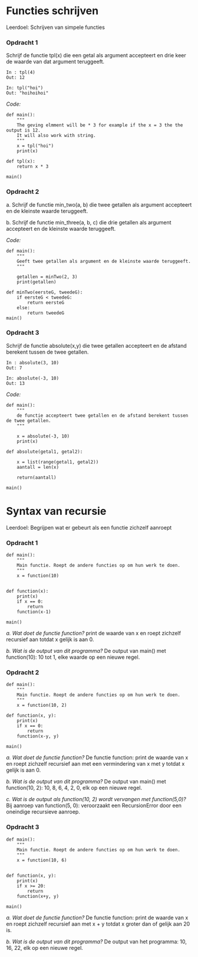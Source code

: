 # Functies schrijven
Leerdoel: Schrijven van simpele functies

### Opdracht 1
Schrijf de functie tpl(x) die een getal als argument accepteert en drie keer de waarde van dat argument teruggeeft.

```
In : tpl(4)
Out: 12

In: tpl("hoi")
Out: "hoihoihoi"
```

_Code:_

```
def main():
    """
    The geving elmment will be * 3 for example if the x = 3 the the output is 12. 
    It will also work with string. 
    """
    x = tpl("hoi")
    print(x)

def tpl(x):
    return x * 3

main()
```

### Opdracht 2
a. Schrijf de functie min_two(a, b) die twee getallen als argument accepteert en de kleinste waarde teruggeeft.

b. Schrijf de functie min_three(a, b, c) die drie getallen als argument accepteert en de kleinste waarde teruggeeft.


_Code:_

```
def main():
    """
    Geeft twee getallen als argument en de kleinste waarde teruggeeft.
    """
    
    getallen = minTwo(2, 3)
    print(getallen)

def minTwo(eersteG, tweedeG):
    if eersteG < tweedeG:
        return eersteG
    else:
        return tweedeG
main()
```

### Opdracht 3
Schrijf de functie absolute(x,y) die twee getallen accepteert en de afstand berekent tussen de twee getallen.

```
In : absolute(3, 10)
Out: 7

In: absolute(-3, 10)
Out: 13
```

_Code:_

```
def main():
    """
    de functie accepteert twee getallen en de afstand berekent tussen de twee getallen.
    """

    x = absolute(-3, 10)
    print(x)

def absolute(getal1, getal2):

    x = list(range(getal1, getal2))
    aantall = len(x)
   
    return(aantall)

main()
```

# Syntax van recursie
Leerdoel: Begrijpen wat er gebeurt als een functie zichzelf aanroept

### Opdracht 1

```
def main():
    """
    Main functie. Roept de andere functies op om hun werk te doen.
    """
    x = function(10)


def function(x):
    print(x)
    if x == 0:
        return
    function(x-1)

main()
```

_a. Wat doet de functie function?_ print de waarde van x en roept zichzelf recursief aan totdat x gelijk is aan 0.

_b. Wat is de output van dit programma?_ De output van main() met function(10): 10 tot 1, elke waarde op een nieuwe regel.

### Opdracht 2

```
def main():
    """
    Main functie. Roept de andere functies op om hun werk te doen.
    """
    x = function(10, 2)

def function(x, y):
    print(x)
    if x == 0:
        return
    function(x-y, y)

main()
```

_a. Wat doet de functie function?_ De functie function: print de waarde van x en roept zichzelf recursief aan met een vermindering van x met y totdat x gelijk is aan 0.

_b. Wat is de output van dit programma?_ De output van main() met function(10, 2): 10, 8, 6, 4, 2, 0, elk op een nieuwe regel.

_c. Wat is de output als function(10, 2) wordt vervangen met function(5,0)?_ Bij aanroep van function(5, 0): veroorzaakt een RecursionError door een oneindige recursieve aanroep.


### Opdracht 3

```
def main():
    """
    Main functie. Roept de andere functies op om hun werk te doen.
    """
    x = function(10, 6)


def function(x, y):
    print(x)
    if x >= 20:
        return
    function(x+y, y)

main()
```

_a. Wat doet de functie function?_ De functie function: print de waarde van x en roept zichzelf recursief aan met x + y totdat x groter dan of gelijk aan 20 is.

_b. Wat is de output van dit programma?_ De output van het programma: 10, 16, 22, elk op een nieuwe regel.

